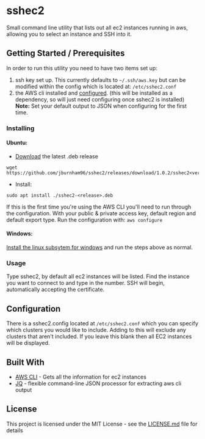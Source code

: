 
# sshec2
Small command line utility that lists out all ec2 instances running in aws, allowing you to select an instance and SSH into it.
## Getting Started / Prerequisites
In order to run this utility you need to have two items set up:
1. ssh key set up. This currently defaults to ```~/.ssh/aws.key``` but can be modified within the config which is located at: ```/etc/sshec2.conf```
2. the AWS cli installed and [configured](https://docs.aws.amazon.com/cli/latest/userguide/cli-chap-configure.html). (this will be installed as a dependency, so will just need configuring once sshec2 is installed)
**Note:** Set your default output to JSON when configuring for the first time.
### Installing  
#### Ubuntu:
- [Download](https://github.com/jburnham96/sshec2/releases) the latest .deb release
```
wget https://github.com/jburnham96/sshec2/releases/download/1.0.2/sshec2<version>.deb
```
- Install:
``` 
sudo apt install ./sshec2-<release>.deb
```
If this is the first time you're using the AWS CLI you'll need to run through the configuration. With your public & private access key,  default region and default export type. Run the configuration with:
```aws configure```
#### Windows:
[Install the linux subsytem for windows](https://docs.microsoft.com/en-us/windows/wsl/install-win10)  and run the steps above as normal.
### Usage
Type sshec2, by default all ec2 instances will be listed. Find the instance you want to connect to and type in the number. SSH will begin, automatically accepting the certificate.
## Configuration
There is a sshec2.config located at ```/etc/sshec2.conf``` which you can specify which clusters you would like to include. Adding to this will exclude any clusters that aren't included. If you leave this blank then all EC2 instances will be displayed.
## Built With
* [AWS CLI](https://docs.aws.amazon.com/cli/) - Gets all the information for ec2 instances
* [JQ](https://stedolan.github.io/jq/) - flexible command-line JSON processor for extracting aws cli output
## License
This project is licensed under the MIT License - see the [LICENSE.md](LICENSE.md) file for details
